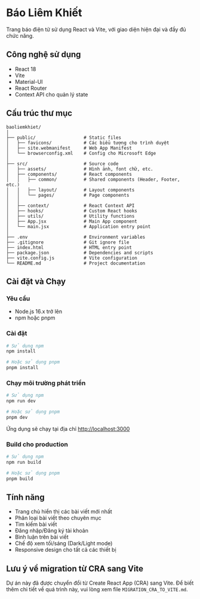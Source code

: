 # Báo Liêm Khiết

Trang báo điện tử sử dụng React và Vite, với giao diện hiện đại và đầy đủ chức năng.

## Công nghệ sử dụng

- React 18
- Vite
- Material-UI 
- React Router
- Context API cho quản lý state

## Cấu trúc thư mục

```
baoliemkhiet/
│
├── public/                  # Static files
│   ├── favicons/            # Các biểu tượng cho trình duyệt
│   ├── site.webmanifest     # Web App Manifest
│   └── browserconfig.xml    # Config cho Microsoft Edge
│
├── src/                     # Source code
│   ├── assets/              # Hình ảnh, font chữ, etc.
│   ├── components/          # React components
│   │   ├── common/          # Shared components (Header, Footer, etc.)
│   │   ├── layout/          # Layout components
│   │   └── pages/           # Page components
│   │
│   ├── context/             # React Context API
│   ├── hooks/               # Custom React hooks
│   ├── utils/               # Utility functions
│   ├── App.jsx              # Main App component
│   └── main.jsx             # Application entry point
│
├── .env                     # Environment variables
├── .gitignore               # Git ignore file
├── index.html               # HTML entry point
├── package.json             # Dependencies and scripts
├── vite.config.js           # Vite configuration
└── README.md                # Project documentation
```

## Cài đặt và Chạy

### Yêu cầu

- Node.js 16.x trở lên
- npm hoặc pnpm

### Cài đặt

```bash
# Sử dụng npm
npm install

# Hoặc sử dụng pnpm
pnpm install
```

### Chạy môi trường phát triển

```bash
# Sử dụng npm
npm run dev

# Hoặc sử dụng pnpm
pnpm dev
```

Ứng dụng sẽ chạy tại địa chỉ [http://localhost:3000](http://localhost:3000)

### Build cho production

```bash
# Sử dụng npm
npm run build

# Hoặc sử dụng pnpm
pnpm build
```

## Tính năng

- Trang chủ hiển thị các bài viết mới nhất
- Phân loại bài viết theo chuyên mục
- Tìm kiếm bài viết
- Đăng nhập/Đăng ký tài khoản
- Bình luận trên bài viết
- Chế độ xem tối/sáng (Dark/Light mode)
- Responsive design cho tất cả các thiết bị

## Lưu ý về migration từ CRA sang Vite

Dự án này đã được chuyển đổi từ Create React App (CRA) sang Vite. Để biết thêm chi tiết về quá trình này, vui lòng xem file `MIGRATION_CRA_TO_VITE.md`.

